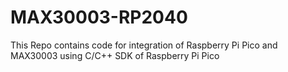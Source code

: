# MAX30003-RP2040
This Repo contains code for integration of Raspberry Pi Pico and MAX30003 using C/C++ SDK of Raspberry Pi Pico
